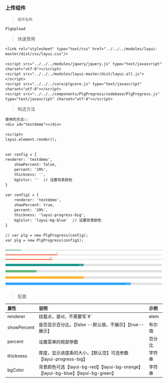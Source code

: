 ### 上传组件

> ```
> 组件名称
> ```

```
PlgUpload
```

> 快速使用

```
<link rel="stylesheet" type="text/css" href="../../../modules/layui-master/dist/css/layui.css"/>

<script src="../../../modules/jquery/jquery.js" type="text/javascript" charset="utf-8"></script>
<script src="../../../modules/layui-master/dist/layui.all.js"></script>
<script src="../../../core/plgcore.js" type="text/javascript" charset="utf-8"></script>
<script src="../../../components/PlgProgress/codebase/PlgProgress.js" type="text/javascript" charset="utf-8"></script>
```

> 构造方法

```
使用的方法::
<div id="testdemo"></div>

<script>
layui.element.render();


var config = {
renderer: 'testdemo',
    showPercent: false,
    percent: '20%',
    thickness: '',
    bgColor: ''  // 设置背景颜色
}

var config1 = {
    renderer: 'testdemo',
    showPercent: true,
    percent: '20%',
    thickness: 'layui-progress-big',
    bgColor: 'layui-bg-blue'  // 设置背景颜色
}

// var plg = new PlgProgress(config);
var plg = new PlgProgress(config1);
```

![](/assets/progress.jpg)

> 配置

| 属性 | 说明 | 示例 |
| :--- | :--- | :--- |
| renderer | 挂载点，是id，不需要写\`\#\` | elem |
| showPercent | 是否显示百分比，【false --默认值，不展示】【true--展示】 | 布尔值 |
| percent | 设置菜单的局部参数 | 百分比 |
| thickness | 厚度，显示进度条的大小，【默认空】可选参数【layui-progress-big】 | 字符串 |
| bgColor | 背景颜色可选【layui-bg-red】【layui-bg-orange】【layui-bg-blue】【layui-bg-green】 | 字符串 |



